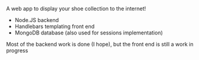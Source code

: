 A web app to display your shoe collection to the internet! 

- Node.JS backend
- Handlebars templating front end
- MongoDB database (also used for sessions implementation)

Most of the backend work is done (I hope), but the front end is still a work in progress
